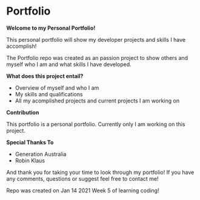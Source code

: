 # Portfolio
**Welcome to my Personal Portfolio!**

This personal portfolio will show my developer projects and skills I have accomplish!

The Portfolio repo was created as an passion project to show others and myself who I am and what skills I have developed. 

**What does this project entail?**

-   Overview of myself and who I am
-   My skills and qualifications
-   All my acomplished projects and current projects I am working on

**Contribution**

This portfolio is a personal portfolio. Currently only I am working on this project.

**Special Thanks To**

-   Generation Australia 
-   Robin Klaus

And thank you for taking your time to look through my portfolio!
If you have any comments, questions or suggest feel free to contact me!


Repo was created on Jan 14 2021
Week 5 of learning coding!

